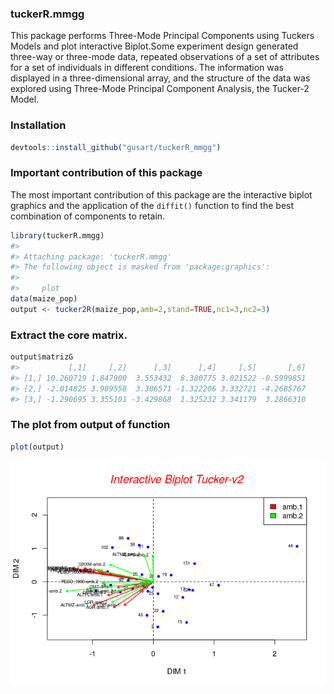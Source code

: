 
<!-- README.md is generated from README.Rmd. Please edit that file -->
### tuckerR.mmgg

This package performs Three-Mode Principal Components using Tuckers Models and plot interactive Biplot.Some experiment design generated three-way or three-mode data, repeated observations of a set of attributes for a set of individuals in different conditions. The information was displayed in a three-dimensional array, and the structure of the data was explored using Three-Mode Principal Component Analysis, the Tucker-2 Model.

### Installation

``` r
devtools::install_github("gusart/tuckerR_mmgg")
```

### Important contribution of this package

The most important contribution of this package are the interactive biplot graphics and the application of the `diffit()` function to find the best combination of components to retain.

``` r
library(tuckerR.mmgg)
#> 
#> Attaching package: 'tuckerR.mmgg'
#> The following object is masked from 'package:graphics':
#> 
#>     plot
data(maize_pop)
output <- tucker2R(maize_pop,amb=2,stand=TRUE,nc1=3,nc2=3)
```

### Extract the core matrix.

``` r
output$matrizG  
#>           [,1]     [,2]      [,3]      [,4]     [,5]       [,6]
#> [1,] 10.260719 1.847900  3.553432  8.380775 3.021522 -0.5999851
#> [2,] -2.014825 3.989558  3.306571 -1.322206 3.332721 -4.2685767
#> [3,] -1.290695 3.355101 -3.429868  1.325232 3.341179  3.2866310
```

### The plot from output of function

``` r
plot(output) 
```

![](README-unnamed-chunk-4-1.png)
